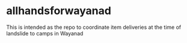 # allhandsforwayanad
This is intended as the repo to coordinate item deliveries at the time of landslide to camps in Wayanad
